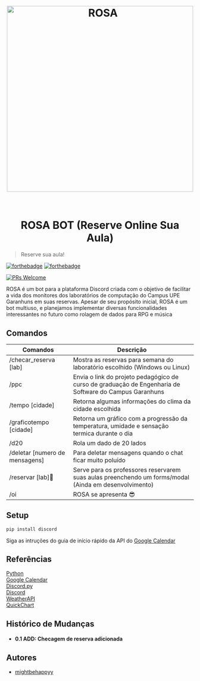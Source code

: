<h1 align="center">
  <br>
  <a href="http://www.amitmerchant.com/electron-markdownify"><img src="https://i.imgur.com/Qn8f8o0.png" alt="ROSA" width="500"></a>
  <br>
  <br>
</h1>


<h1 align="center">ROSA BOT (Reserve Online Sua Aula) </h1>


> Reserve sua aula!


[![forthebadge](https://forthebadge.com/images/badges/built-with-love.svg)](https://forthebadge.com)
[![forthebadge](https://forthebadge.com/images/badges/made-with-python.svg)](https://forthebadge.com)

[![PRs Welcome](https://img.shields.io/badge/PRs-welcome-brightgreen.svg?style=flat-square)](https://makeapullrequest.com)


ROSA é um bot para a plataforma Discord criada com o objetivo de facilitar a vida dos monitores dos laboratórios de computação do Campus UPE Garanhuns em suas reservas. 
Apesar de seu propósito inicial, ROSA é um bot multiuso, e planejamos implementar diversas funcionalidades interessantes no futuro como rolagem de dados para RPG e música



## Comandos

| Comandos       | Descrição |
| -------------  | ------------- |
| /checar_reserva [lab]| Mostra as reservas para semana do laboratório escolhido (Windows ou Linux) |
| /ppc | Envia o link do projeto pedagógico de curso de graduação de Engenharia de Software do Campus Garanhuns|
| /tempo [cidade]| Retorna algumas informações do clima da cidade escolhida |
| /graficotempo  [cidade]  | Retorna um gráfico com a progressão da temperatura, umidade e sensação termica durante o dia  |
| /d20 | Rola um dado de 20 lados |
| /deletar [numero de mensagens] | Para deletar mensagens quando o chat ficar muito poluído|
| /reservar [lab]🚧 | Serve para os professores reservarem suas aulas preenchendo um forms/modal (Ainda em desenvolvimento) |
| /oi | ROSA se apresenta 😎|


## Setup
```sh
pip install discord
```
Siga as intruções do guia de início rápido da API do [Google Calendar](https://developers.google.com/calendar/api/quickstart/python?hl=pt-br)

## Referências
[Python](https://docs.python.org/3.11/tutorial/index.html)  
[Google Calendar](https://developers.google.com/calendar/api/quickstart/python?hl=pt-br)  
[Discord.py](https://discordpy.readthedocs.io/en/stable/)  
[Discord](https://discord.com/developers/docs/intro)  
[WeatherAPI](https://www.weatherapi.com/docs/)  
[QuickChart](https://quickchart.io/documentation/)  

## Histórico de Mudanças

- #### 0.1 ADD: Checagem de reserva adicionada

## Autores
- [mightbehappyy](https://github.com/mightbehappyy)
